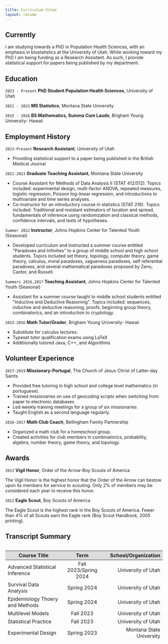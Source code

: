 ```yaml
---
title: Curriculum Vitae
layout: resume
---
```


## Currently

I am studying towards a PhD in Population Health Sciences, with an emphasis in biostatistics at the University of Utah. While working toward my PhD I am being funding as a Research Assistant. As such, I provide statistical support for papers being published by my department.

## Education

`2023 - Present`
__PhD Student Population Health Sciences__, 
University of Utah


`2021 - 2023`
__MS Statistics__, 
Montana State University

`2015 - 2016`
__BS Mathematics, Summa Cum Laude__, 
Brigham Young University- Hawaii

## Employment History

`2023-Present`
__Research Assistant__, University of Utah

- Providing statistical support to a paper being published in the British Medical Journal

`2021-2023`
__Graduate Teaching Assistant__, Montana State University 

- Course Assistant for Methods of Data Analysis II (STAT 412/512). Topics included: experimental design, multi-factor ANOVA, repeated measures, logistic regression, Poisson log-linear regression, and introductions to multivariate and time series analyses.
- Co-instructor for an introductory course in statistics (STAT 216). Topics included: Traditional and resistant estimators of location and spread, fundamentals of inference using randomization and classical methods, confidence intervals, and tests of hypotheses.

`Summer 2022`
__Instructor__, Johns Hopkins Center for Talented Youth (Seasonal) 

- Developed curriculum and instructed a summer course entitled "Paradoxes and Infinities" to a group of middle school and high school students. Topics included set theory, topology, computer theory, game theory, calculus, moral paradoxes, vagueness paradoxes, self referential paradoxes, and several mathematical paradoxes proposed by Zeno, Cantor, and Russell.

`Summers 2016,2017`
__Teaching Assistant__, Johns Hopkins Center for Talented Youth (Seasonal) 

- Assistant for a summer course taught to middle school students entitled "Inductive and Deductive Reasoning". Topics included: sequences, inductive and deductive reasoning, proofs, beginning group theory, combinatorics, and an introduction to cryptology.

`2015-2016`
__Math Tutor/Grader__, Brigham Young University- Hawaii 

- Substitute for calculus lectures.
- Typeset tutor qualification exams using LaTeX
- Additiionally tutored Java, C++, and Algorithms


## Volunteer Experience

`2017-2019`
__Missionary-Portugal__, The Church of Jesus Christ of Latter-day Saints

- Provided free tutoring in high school and college level mathematics (in portuguese).
- Trained missionaries on use of geocoding scripts when switching from paper to electronic databases
- Led weekly training meetings for a group of six missionaries
- Taught English as a second language regularly.

`2016-2017`
__Math Club Coach__, Bellingham Family Partnership

- Organized a math club for a homeschool group.
- Created activities for club members in combinatorics, probability, algebra, number theory, game theory, and topology.

## Awards
`2013`
__Vigil Honor__, Order of the Arrow-Boy Scouts of America

The Vigil Honor is the highest honor that the Order of the Arrow can bestow upon its members for service to scouting. Only 2% of members may be considered each year to receive this honor.

`2012`
__Eagle Scout__, Boy Scouts of America

The Eagle Scout is the highest rank in the Boy Scouts of America. Fewer than 4% of all Scouts earn the Eagle rank (Boy Scout Handbook, 2005 printing).

## Transcript Summary

<style>
.table-wrapper {
  overflow: scroll;
  height:300px;
}
th {
  position: -webkit-sticky;
  position: sticky;
  top: 0;
  z-index: 2;
  background-color: #DCDCDC;
}
</style>

<div class="table-wrapper" markdown="block">

| Course Title | Term | School/Organization |
|-----------------------|:-----------:|-----------------------:|
| Advanced Statistical Inference | Fall 2023/Spring 2024  | University of Utah |
| Survival Data Analysis | Spring 2024  | University of Utah |
| Epidemiology Thoery and Methods | Spring 2024  | University of Utah |
| Multilevel Models | Fall 2023 | University of Utah |
| Statistical Practice | Fall 2023 | University of Utah |
| Experimental Design | Spring 2023  | Montana State University |
| Advanced Mathematical Statistics | Spring 2023  | Montana State University |
| Mixed Effects Models | Fall 2022  | Montana State University |
| Time Series Analysis | Fall 2022  | Montana State University |
| Bayesian Data Analysis | Fall 2022  | Montana State University |
| Multivariate Analysis | Spring 2022  | Montana State University |
| Mathematical Statistics | Fall 2021/Spring 2022  | Montana State University |
| Linear Models/Regression Analysis | Fall 2021/Spring 2022  | Montana State University |
| Coputational Theory | Spring 2016 | Brigham Young University-Hawaii |
| Algorithms and Complexity | Spring 2016 | Brigham Young University-Hawaii |
| Numerical Methods | Winter 2015-16 | Brigham Young University-Hawaii |
| Real Analysis | Fall 2015/Winter 2015-16 | Brigham Young University-Hawaii |
| Abstract Algebra II | Winter 2015-16 | Brigham Young University-Hawaii |

</div>

